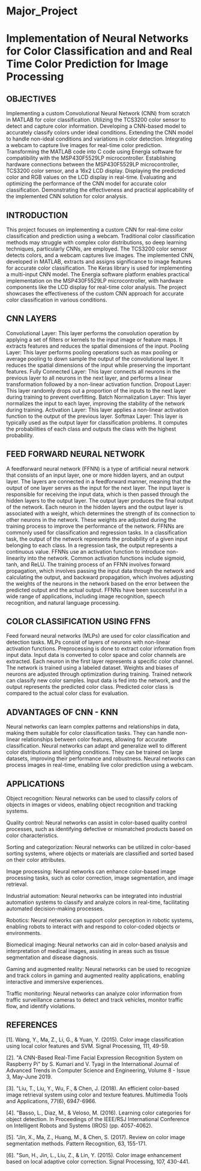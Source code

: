 # Major_Project

# Implementation of Neural Networks for Color Classification and and Real Time Color Prediction for Image Processing

## OBJECTIVES

Implementing a custom Convolutional Neural Network (CNN) from scratch in MATLAB for color classification.
Utilizing the TCS3200 color sensor to detect and capture color information.
Developing a CNN-based model to accurately classify colors under ideal conditions.
Extending the CNN model to handle non-ideal conditions and variations in color detection.
Integrating a webcam to capture live images for real-time color prediction.
Transforming the MATLAB code into C code using Energia software for compatibility with the MSP430F5529LP microcontroller.
Establishing hardware connections between the MSP430F5529LP microcontroller, TCS3200 color sensor, and a 16x2 LCD display.
Displaying the predicted color and RGB values on the LCD display in real-time.
Evaluating and optimizing the performance of the CNN model for accurate color classification.
Demonstrating the effectiveness and practical applicability of the implemented CNN solution for color analysis.

## INTRODUCTION

This project focuses on implementing a custom CNN for real-time color classification and prediction using a webcam. Traditional color classification methods may struggle with complex color distributions, so deep learning techniques, particularly CNNs, are employed. The TCS3200 color sensor detects colors, and a webcam captures live images. The implemented CNN, developed in MATLAB, extracts and assigns significance to image features for accurate color classification. The Keras library is used for implementing a multi-input CNN model. The Energia software platform enables practical implementation on the MSP430F5529LP microcontroller, with hardware components like the LCD display for real-time color analysis. The project showcases the effectiveness of the custom CNN approach for accurate color classification in various conditions.

## CNN LAYERS

Convolutional Layer: This layer performs the convolution operation by applying a set of filters or kernels to the input image or feature maps. It extracts features and reduces the spatial dimensions of the input.
Pooling Layer: This layer performs pooling operations such as max pooling or average pooling to down sample the output of the convolutional layer. It reduces the spatial dimensions of the input while preserving the important features.
Fully Connected Layer: This layer connects all neurons in the previous layer to all neurons in the next layer, and performs a linear transformation followed by a non-linear activation function.
Dropout Layer: This layer randomly drops out a proportion of the inputs to the next layer during training to prevent overfitting.
Batch Normalization Layer: This layer normalizes the input to each layer, improving the stability of the network during training.
Activation Layer: This layer applies a non-linear activation function to the output of the previous layer.
Softmax Layer: This layer is typically used as the output layer for classification problems. It computes the probabilities of each class and outputs the class with the highest probability.

## FEED FORWARD NEURAL NETWORK 

A feedforward neural network (FFNN) is a type of artificial neural network that consists of an input layer, one or more hidden layers, and an output layer. The layers are connected in a feedforward manner, meaning that the output of one layer serves as the input for the next layer.
The input layer is responsible for receiving the input data, which is then passed through the hidden layers to the output layer. The output layer produces the final output of the network.
Each neuron in the hidden layers and the output layer is associated with a weight, which determines the strength of its connection to other neurons in the network. These weights are adjusted during the training process to improve the performance of the network.
FFNNs are commonly used for classification and regression tasks. In a classification task, the output of the network represents the probability of a given input belonging to each class. In a regression task, the output represents a continuous value.
FFNNs use an activation function to introduce non-linearity into the network. Common activation functions include sigmoid, tanh, and ReLU.
The training process of an FFNN involves forward propagation, which involves passing the input data through the network and calculating the output, and backward propagation, which involves adjusting the weights of the neurons in the network based on the error between the predicted output and the actual output.
FFNNs have been successful in a wide range of applications, including image recognition, speech recognition, and natural language processing.

## COLOR CLASSIFICATION USING FFNS

Feed forward neural networks (MLPs) are used for color classification and detection tasks.
MLPs consist of layers of neurons with non-linear activation functions.
Preprocessing is done to extract color information from input data.
Input data is converted to color space and color channels are extracted.
Each neuron in the first layer represents a specific color channel.
The network is trained using a labeled dataset.
Weights and biases of neurons are adjusted through optimization during training.
Trained network can classify new color samples.
Input data is fed into the network, and the output represents the predicted color class.
Predicted color class is compared to the actual color class for evaluation.

## ADVANTAGES OF CNN - KNN

Neural networks can learn complex patterns and relationships in data, making them suitable for color classification tasks.
They can handle non-linear relationships between color features, allowing for accurate classification.
Neural networks can adapt and generalize well to different color distributions and lighting conditions.
They can be trained on large datasets, improving their performance and robustness.
Neural networks can process images in real-time, enabling live color prediction using a webcam.

## APPLICATIONS 

Object recognition: Neural networks can be used to classify colors of objects in images or videos, enabling object recognition and tracking systems.

Quality control: Neural networks can assist in color-based quality control processes, such as identifying defective or mismatched products based on color characteristics.

Sorting and categorization: Neural networks can be utilized in color-based sorting systems, where objects or materials are classified and sorted based on their color attributes.

Image processing: Neural networks can enhance color-based image processing tasks, such as color correction, image segmentation, and image retrieval.

Industrial automation: Neural networks can be integrated into industrial automation systems to classify and analyze colors in real-time, facilitating automated decision-making processes.

Robotics: Neural networks can support color perception in robotic systems, enabling robots to interact with and respond to color-coded objects or environments.

Biomedical imaging: Neural networks can aid in color-based analysis and interpretation of medical images, assisting in areas such as tissue segmentation and disease diagnosis.

Gaming and augmented reality: Neural networks can be used to recognize and track colors in gaming and augmented reality applications, enabling interactive and immersive experiences.

Traffic monitoring: Neural networks can analyze color information from traffic surveillance cameras to detect and track vehicles, monitor traffic flow, and identify violations.

## REFERENCES

[1]. Wang, Y., Ma, Z., Li, G., & Yuan, Y. (2015). Color image classification using local color features and SVM. Signal Processing, 111, 49-59.

[2]. "A CNN-Based Real-Time Facial Expression Recognition System on Raspberry Pi" by S. Kumari and V. Tyagi in the International Journal of Advanced Trends in Computer Science and Engineering, Volume 8 - Issue 3, May-June 2019.

[3]. "Liu, T., Liu, Y., Wu, F., & Chen, J. (2018). An efficient color-based image retrieval system using color and texture features. Multimedia Tools and Applications, 77(6), 6947-6966.

[4]. "Basso, L., Diaz, M., & Veloso, M. (2016). Learning color categories for object detection. In Proceedings of the IEEE/RSJ International Conference on Intelligent Robots and Systems (IROS) (pp. 4057-4062).

[5]. "Jin, X., Ma, Z., Huang, M., & Chen, S. (2017). Review on color image segmentation methods. Pattern Recognition, 63, 155-171.

[6]. "Sun, H., Jin, L., Liu, Z., & Lin, Y. (2015). Color image enhancement based on local adaptive color correction. Signal Processing, 107, 430-441.
